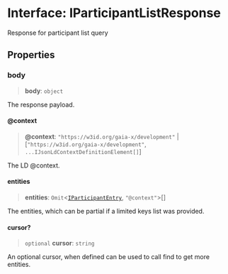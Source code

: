 # Interface: IParticipantListResponse

Response for participant list query

## Properties

### body

> **body**: `object`

The response payload.

#### @context

> **@context**: `"https://w3id.org/gaia-x/development"` \| \[`"https://w3id.org/gaia-x/development"`, `...IJsonLdContextDefinitionElement[]`\]

The LD @context.

#### entities

> **entities**: `Omit`\<[`IParticipantEntry`](IParticipantEntry.md), `"@context"`\>[]

The entities, which can be partial if a limited keys list was provided.

#### cursor?

> `optional` **cursor**: `string`

An optional cursor, when defined can be used to call find to get more entities.
